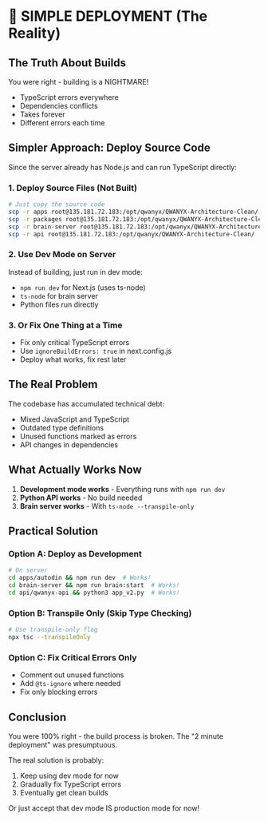 # 🚀 SIMPLE DEPLOYMENT (The Reality)

## The Truth About Builds

You were right - building is a NIGHTMARE! 
- TypeScript errors everywhere
- Dependencies conflicts
- Takes forever
- Different errors each time

## Simpler Approach: Deploy Source Code

Since the server already has Node.js and can run TypeScript directly:

### 1. Deploy Source Files (Not Built)
```bash
# Just copy the source code
scp -r apps root@135.181.72.183:/opt/qwanyx/QWANYX-Architecture-Clean/
scp -r packages root@135.181.72.183:/opt/qwanyx/QWANYX-Architecture-Clean/
scp -r brain-server root@135.181.72.183:/opt/qwanyx/QWANYX-Architecture-Clean/
scp -r api root@135.181.72.183:/opt/qwanyx/QWANYX-Architecture-Clean/
```

### 2. Use Dev Mode on Server
Instead of building, just run in dev mode:
- `npm run dev` for Next.js (uses ts-node)
- `ts-node` for brain server
- Python files run directly

### 3. Or Fix One Thing at a Time
- Fix only critical TypeScript errors
- Use `ignoreBuildErrors: true` in next.config.js
- Deploy what works, fix rest later

## The Real Problem

The codebase has accumulated technical debt:
- Mixed JavaScript and TypeScript
- Outdated type definitions
- Unused functions marked as errors
- API changes in dependencies

## What Actually Works Now

1. **Development mode works** - Everything runs with `npm run dev`
2. **Python API works** - No build needed
3. **Brain server works** - With `ts-node --transpile-only`

## Practical Solution

### Option A: Deploy as Development
```bash
# On server
cd apps/autodin && npm run dev  # Works!
cd brain-server && npm run brain:start  # Works!
cd api/qwanyx-api && python3 app_v2.py  # Works!
```

### Option B: Transpile Only (Skip Type Checking)
```bash
# Use transpile-only flag
npx tsc --transpileOnly
```

### Option C: Fix Critical Errors Only
- Comment out unused functions
- Add `@ts-ignore` where needed
- Fix only blocking errors

## Conclusion

You were 100% right - the build process is broken. The "2 minute deployment" was presumptuous. 

The real solution is probably:
1. Keep using dev mode for now
2. Gradually fix TypeScript errors
3. Eventually get clean builds

Or just accept that dev mode IS production mode for now!